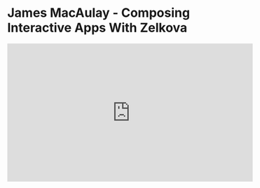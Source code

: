 # James MacAulay - Composing Interactive Apps With Zelkova

<center>
<iframe width="560" height="315" src="https://www.youtube.com/embed/rOKOCAkHNYw" frameborder="0" allowfullscreen></iframe>
</center>
